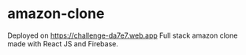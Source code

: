 # amazon-clone 
Deployed on  https://challenge-da7e7.web.app Full stack amazon clone made with React JS and Firebase. 

